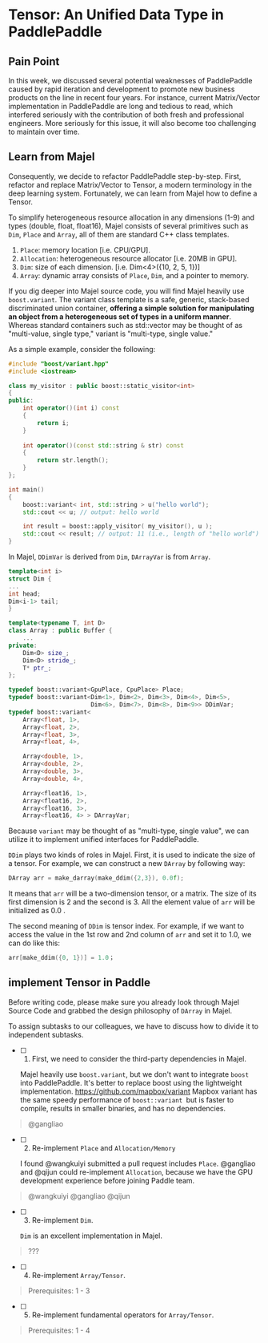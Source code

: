 # Tensor: An Unified Data Type in PaddlePaddle

## Pain Point

In this week, we discussed several potential weaknesses of PaddlePaddle caused by rapid iteration and development to promote new business products on the line in recent four years. For instance, current Matrix/Vector implementation in PaddlePaddle are long and tedious to read, which interfered seriously with the contribution of both fresh and professional engineers. More seriously for this issue, it will also become too challenging to maintain over time.


## Learn from Majel

Consequently, we decide to refactor PaddlePaddle step-by-step. First, refactor and replace Matrix/Vector to Tensor, a modern terminology in the deep learning system. Fortunately, we can learn from Majel how to define a Tensor.

To simplify heterogeneous resource allocation in any dimensions (1-9) and types (double, float, float16), Majel consists of several primitives such as `Dim`, `Place` and `Array`, all of them are standard C++ class templates.

1. `Place`: memory location [i.e. CPU/GPU].
2. `Allocation`: heterogeneous resource allocator [i.e. 20MB in GPU].
3. `Dim`: size of each dimension. [i.e. Dim<4>({10, 2, 5, 1})]
4. `Array`: dynamic array consists of `Place`, `Dim`, and a pointer to memory.

If you dig deeper into Majel source code, you will find Majel heavily use `boost.variant`. The variant class template is a safe, generic, stack-based discriminated union container, **offering a simple solution for manipulating an object from a heterogeneous set of types in a uniform manner**. Whereas standard containers such as std::vector may be thought of as "multi-value, single type," variant is "multi-type, single value."

As a simple example, consider the following:

```c++
#include "boost/variant.hpp"
#include <iostream>

class my_visitor : public boost::static_visitor<int>
{
public:
    int operator()(int i) const
    {
        return i;
    }
    
    int operator()(const std::string & str) const
    {
        return str.length();
    }
};

int main()
{
    boost::variant< int, std::string > u("hello world");
    std::cout << u; // output: hello world

    int result = boost::apply_visitor( my_visitor(), u );
    std::cout << result; // output: 11 (i.e., length of "hello world")
}
```

In Majel, `DDimVar` is derived from `Dim`, `DArrayVar` is from 
`Array`.


```c++
template<int i>
struct Dim {
...    
int head;
Dim<i-1> tail;
}
```

```c++
template<typename T, int D>
class Array : public Buffer {
    ...
private:
    Dim<D> size_;
    Dim<D> stride_;
    T* ptr_;
};
``` 
 
```c++
typedef boost::variant<GpuPlace, CpuPlace> Place;
typedef boost::variant<Dim<1>, Dim<2>, Dim<3>, Dim<4>, Dim<5>,
                       Dim<6>, Dim<7>, Dim<8>, Dim<9>> DDimVar;
typedef boost::variant<
    Array<float, 1>,
    Array<float, 2>,
    Array<float, 3>,
    Array<float, 4>,

    Array<double, 1>,
    Array<double, 2>,
    Array<double, 3>,
    Array<double, 4>,

    Array<float16, 1>,
    Array<float16, 2>,
    Array<float16, 3>,
    Array<float16, 4> > DArrayVar;
```

Because `variant` may be thought of as "multi-type, single value", we can utilize it to implement unified interfaces for PaddlePaddle.

`DDim` plays two kinds of roles in Majel. First, it is used to indicate the size of a tensor. For example, we can construct a new `DArray` by following way:
 
 ```c++
 DArray arr = make_darray(make_ddim({2,3}), 0.0f);
 ```
 It means that `arr` will be a two-dimension tensor, or a matrix. The size of its first dimension is 2 and the second is 3. All the element value of `arr` will be initialized as 0.0 .
 
 The second meaning of `DDim` is tensor index. For example, if we want to access the value in the 1st row and 2nd column of `arr` and set it to 1.0, we can do like this:

 ```c++
 arr[make_ddim({0, 1})] = 1.0；
 ```


## implement Tensor in Paddle

Before writing code, please make sure you already look through Majel Source Code and grabbed the design philosophy of `DArray` in Majel.

To assign subtasks to our colleagues, we have to discuss how to divide it to independent subtasks.

- [ ] 1. First, we need to consider the third-party dependencies in Majel.

    Majel heavily use `boost.variant`, but we don't want to integrate `boost` into PaddlePaddle. It's better to replace boost using the lightweight implementation. https://github.com/mapbox/variant Mapbox variant has the same speedy performance of `boost::variant `but is faster to compile, results in smaller binaries, and has no dependencies.

> @gangliao

- [ ] 2. Re-implement `Place` and `Allocation/Memory`

    I found @wangkuiyi submitted a pull request includes `Place`. @gangliao and @qijun could re-implement `Allocation`, because we have the GPU development experience before joining Paddle team.

> @wangkuiyi @gangliao @qijun

- [ ] 3. Re-implement `Dim`.

    `Dim` is an excellent implementation in Majel.
    
> ???

- [ ] 4. Re-implement `Array/Tensor`.

> Prerequisites: 1 - 3

- [ ] 5. Re-implement fundamental operators for `Array/Tensor`.

> Prerequisites: 1 - 4
